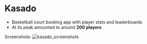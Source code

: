 # Kasado

- Basketball court booking app with player stats and leaderboards
- At its peak amounted to around **200 players**

Screenshots:
![kasado_screenshots](https://github.com/paopp2/kasado/assets/29669631/1dac7634-151b-49e0-bb45-c29852006c86)
